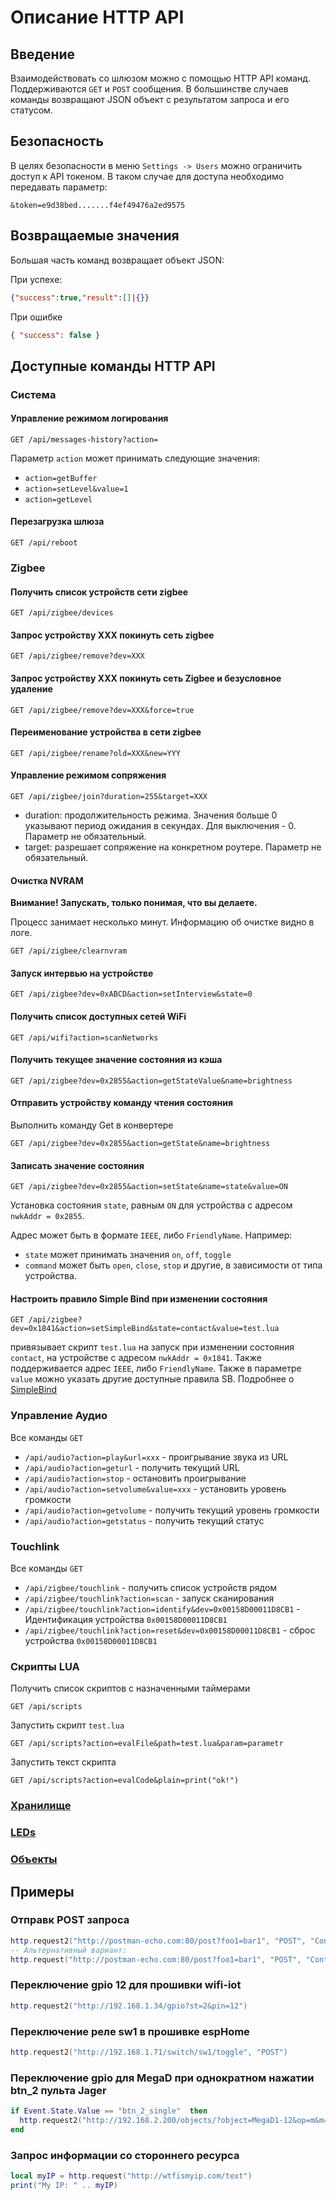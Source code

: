 # Описание HTTP API

## Введение

Взаимодействовать со шлюзом можно с помощью HTTP API команд. Поддерживаются `GET` и `POST` сообщения. В большинстве случаев команды возвращают JSON объект с результатом запроса и его статусом.

## Безопасность

В целях безопасности в меню `Settings -> Users` можно ограничить доступ к API токеном. В таком случае для доступа необходимо передавать параметр:

`&token=e9d38bed.......f4ef49476a2ed9575`

## Возвращаемые значения

Большая часть команд возвращает объект JSON:

При успехе:

```json
{"success":true,"result":[]|{}}
```

При ошибке

```json
{ "success": false }
```

## Доступные команды HTTP API

### Система

#### Управление режимом логирования

```http
GET /api/messages-history?action=
```

Параметр `action` может принимать следующие значения:

- `action=getBuffer`
- `action=setLevel&value=1`
- `action=getLevel`

#### Перезагрузка шлюза

```http
GET /api/reboot
```

### Zigbee

#### Получить список устройств сети zigbee

```http
GET /api/zigbee/devices
```

#### Запрос устройству XXX покинуть сеть zigbee

```http
GET /api/zigbee/remove?dev=XXX
```

#### Запрос устройству XXX покинуть сеть Zigbee и безусловное удаление

```http
GET /api/zigbee/remove?dev=XXX&force=true
```

#### Переименование устройства в сети zigbee

```http
GET /api/zigbee/rename?old=XXX&new=YYY
```

#### Управление режимом сопряжения

```http
GET /api/zigbee/join?duration=255&target=XXX
```

- duration: продолжительность режима. Значения больше 0 указывают период ожидания в секундах. Для выключения - 0. Параметр не обязательный.
- target: разрешает сопряжение на конкретном роутере. Параметр не обязательный.

#### Очистка NVRAM

**Внимание! Запускать, только понимая, что вы делаете.**

Процесс занимает несколько минут. Информацию об очистке видно в логе.

```http
GET /api/zigbee/clearnvram
```

#### Запуск интервью на устройстве

```http
GET /api/zigbee?dev=0xABCD&action=setInterview&state=0
```

#### Получить список доступных сетей WiFi

```http
GET /api/wifi?action=scanNetworks
```

#### Получить текущее значение состояния из кэша

```http
GET /api/zigbee?dev=0x2855&action=getStateValue&name=brightness
```

#### Отправить устройству команду чтения состояния

Выполнить команду Get в конвертере

```http
GET /api/zigbee?dev=0x2855&action=getState&name=brightness
```

#### Записать значение состояния

```http
GET /api/zigbee?dev=0x2855&action=setState&name=state&value=ON
```

Установка состояния `state`, равным `ON` для устройства с адресом `nwkAddr = 0x2855`.

Адрес может быть в формате `IEEE`, либо `FriendlyName`. Например:

- `state` может принимать значения `on`, `off`, `toggle`
- `command` может быть `open`, `close`, `stop` и другие, в зависимости от типа устройства.

#### Настроить правило Simple Bind при изменении состояния

```http
GET /api/zigbee?dev=0x1841&action=setSimpleBind&state=contact&value=test.lua
```

привязывает скрипт `test.lua` на запуск при изменении состояния `contact`, на устройстве с адресом `nwkAddr = 0x1841`. Также поддерживается адрес `IEEE`, либо `FriendlyName`. Также в параметре `value` можно указать другие доступные правила SB. Подробнее о [SimpleBind](/simplebind.md)

### Управление Аудио

Все команды `GET`

- `/api/audio?action=play&url=xxx` - проигрывание звука из URL
- `/api/audio?action=geturl` - получить текущий URL
- `/api/audio?action=stop` - остановить проигрывание
- `/api/audio?action=setvolume&value=xxx` - установить уровень громкости
- `/api/audio?action=getvolume` - получить текущий уровень громкости
- `/api/audio?action=getstatus` - получить текущий статус

### Touchlink

Все команды `GET`

- `/api/zigbee/touchlink` - получить список устройств рядом
- `/api/zigbee/touchlink?action=scan` - запуск сканирования
- `/api/zigbee/touchlink?action=identify&dev=0x00158D00011D8CB1` - Идентификация устройства `0x00158D00011D8CB1`
- `/api/zigbee/touchlink?action=reset&dev=0x00158D00011D8CB1` - сброс устройства `0x00158D00011D8CB1`

### Скрипты LUA

Получить список скриптов с назначенными таймерами

```http
GET /api/scripts
```

Запустить скрипт `test.lua`

```http
GET /api/scripts?action=evalFile&path=test.lua&param=parametr
```

Запустить текст скрипта

```http
GET /api/scripts?action=evalCode&plain=print("ok!")
```

### [Хранилище](/storage.md#http-api)

### [LEDs](/led_control.md#http-api)

### [Объекты](/objects.md)

## Примеры

### Отправк POST запроса

```lua
http.request2("http://postman-echo.com:80/post?foo1=bar1", "POST", "Content-Type: text/text; charset=utf-8\r\n", "body")
-- Альтернативный вариант:
http.request("http://postman-echo.com:80/post?foo1=bar1", "POST", "Content-Type: text/text; charset=utf-8\r\n", "body")
```

### Переключение gpio 12 для прошивки wifi-iot

```lua
http.request2("http://192.168.1.34/gpio?st=2&pin=12")
```

### Переключение реле sw1 в прошивке espHome

```lua
http.request2("http://192.168.1.71/switch/sw1/toggle", "POST")
```

### Переключение gpio для MegaD при однократном нажатии btn_2 пульта Jager

```lua
if Event.State.Value == "btn_2_single"  then
  http.request2("http://192.168.2.200/objects/?object=MegaD1-12&op=m&m=switch")
end
```

### Запрос информации со стороннего ресурса

```lua
local myIP = http.request("http://wtfismyip.com/text")
print("My IP: " .. myIP)
```
